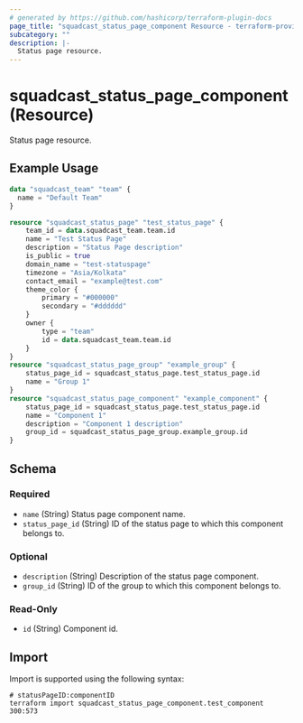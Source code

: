 ```yaml
---
# generated by https://github.com/hashicorp/terraform-plugin-docs
page_title: "squadcast_status_page_component Resource - terraform-provider-squadcast"
subcategory: ""
description: |-
  Status page resource.
---
```


# squadcast_status_page_component (Resource)

Status page resource.

## Example Usage

```terraform
data "squadcast_team" "team" {
  name = "Default Team"
}

resource "squadcast_status_page" "test_status_page" {
	team_id = data.squadcast_team.team.id
	name = "Test Status Page"
	description = "Status Page description"
	is_public = true
	domain_name = "test-statuspage"
	timezone = "Asia/Kolkata"
	contact_email = "example@test.com"
	theme_color {
		primary = "#000000"
		secondary = "#dddddd"
	}
	owner {
		type = "team"
		id = data.squadcast_team.team.id
	}
}
resource "squadcast_status_page_group" "example_group" {
  	status_page_id = squadcast_status_page.test_status_page.id
	name = "Group 1"
}
resource "squadcast_status_page_component" "example_component" {
	status_page_id = squadcast_status_page.test_status_page.id
	name = "Component 1"
	description = "Component 1 description"
	group_id = squadcast_status_page_group.example_group.id
}
```

<!-- schema generated by tfplugindocs -->
## Schema

### Required

- `name` (String) Status page component name.
- `status_page_id` (String) ID of the status page to which this component belongs to.

### Optional

- `description` (String) Description of the status page component.
- `group_id` (String) ID of the group to which this component belongs to.

### Read-Only

- `id` (String) Component id.

## Import

Import is supported using the following syntax:

```shell
# statusPageID:componentID
terraform import squadcast_status_page_component.test_component 300:573
```
